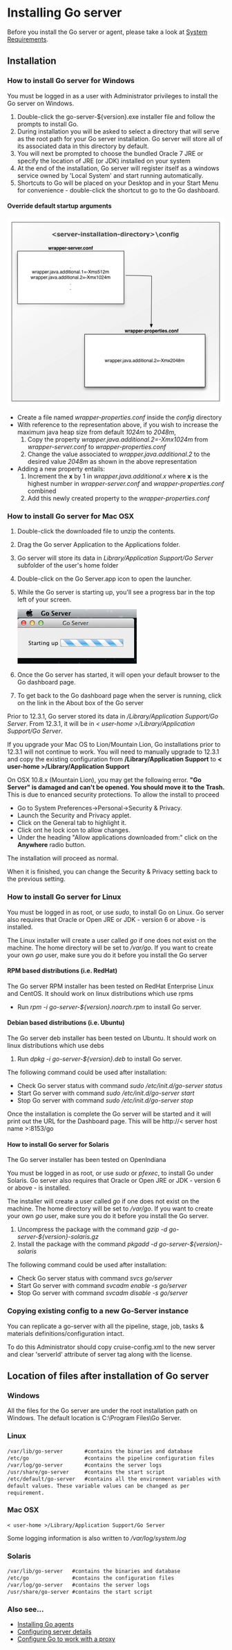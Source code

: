 # Installing Go server

Before you install the Go server or agent, please take a look at [System Requirements](system_requirements.html).

## Installation

### How to install Go server for Windows

You must be logged in as a user with Administrator privileges to install the Go server on Windows.

1.  Double-click the go-server-\${version}.exe installer file and follow the prompts to install Go.
2.  During installation you will be asked to select a directory that will serve as the root path for your Go server installation. Go server will store all of its associated data in this directory by default.
3.  You will next be prompted to choose the bundled Oracle 7 JRE or specify the location of JRE (or JDK) installed on your system
4.  At the end of the installation, Go server will register itself as a windows service owned by 'Local System' and start running automatically.
5.  Shortcuts to Go will be placed on your Desktop and in your Start Menu for convenience - double-click the shortcut to go to the Go dashboard.

#### Override default startup arguments

![](../resources/images/cruise/windows-server-startup-config-cascade.png)

-   Create a file named *wrapper-properties.conf* inside the *config* directory
-   With reference to the representation above, if you wish to increase the maximum java heap size from default *1024m* to *2048m*,
    1.  Copy the property *wrapper.java.additional.2=-Xmx1024m* from *wrapper-server.conf* to *wrapper-properties.conf*
    2.  Change the value associated to *wrapper.java.additional.2* to the desired value *2048m* as shown in the above representation
-   Adding a new property entails:
    1.  Increment the **x** by 1 in *wrapper.java.additional.x* where **x** is the highest number in *wrapper-server.conf* and *wrapper-properties.conf* combined
    2.  Add this newly created property to the *wrapper-properties.conf*

### How to install Go server for Mac OSX

1.  Double-click the downloaded file to unzip the contents.
2.  Drag the Go server Application to the Applications folder.
3.  Go server will store its data in *Library/Application Support/Go Server* subfolder of the user's home folder
4.  Double-click on the Go Server.app icon to open the launcher.
5.  While the Go server is starting up, you'll see a progress bar in the top left of your screen.

    ![Go server OSX startup](../resources/images/cruise/cruise_server_osx_startup.png)

6.  Once the Go server has started, it will open your default browser to the Go dashboard page.
7.  To get back to the Go dashboard page when the server is running, click on the link in the About box of the Go server

Prior to 12.3.1, Go server stored its data in */Library/Application Support/Go Server*. From 12.3.1, it will be in *< user-home >/Library/Application Support/Go Server*.

If you upgrade your Mac OS to Lion/Mountain Lion, Go installations prior to 12.3.1 will not continue to work. You will need to manually upgrade to 12.3.1 and copy the existing configuration from **/Library/Application Support** to **< user-home >/Library/Application Support**

On OSX 10.8.x (Mountain Lion), you may get the following error. **"Go Server" is damaged and can't be opened. You should move it to the Trash.** This is due to enanced security protections. To allow the install to proceed

- Go to System Preferences-\>Personal-\>Security & Privacy.
- Launch the Security and Privacy applet.
- Click on the General tab to highlight it.
- Click ont he lock icon to allow changes.
- Under the heading "Allow applications downloaded from:" click on the **Anywhere** radio button.

The installation will proceed as normal.

When it is finished, you can change the Security & Privacy setting back to the previous setting.

### How to install Go server for Linux

You must be logged in as root, or use *sudo*, to install Go on Linux. Go server also requires that Oracle or Open JRE or JDK - version 6 or above - is installed.

The Linux installer will create a user called *go* if one does not exist on the machine. The home directory will be set to */var/go*. If you want to create your own *go* user, make sure you do it before you install the Go server

#### RPM based distributions (i.e. RedHat)

The Go server RPM installer has been tested on RedHat Enterprise Linux and CentOS. It should work on linux distributions which use rpms

- Run *rpm -i go-server-${version}.noarch.rpm* to install Go server.

#### Debian based distributions (i.e. Ubuntu)

The Go server deb installer has been tested on Ubuntu. It should work on linux distributions which use debs

1.  Run *dpkg -i go-server-${version}.deb* to install Go server.

The following command could be used after installation:

-   Check Go server status with command *sudo /etc/init.d/go-server status*
-   Start Go server with command *sudo /etc/init.d/go-server start*
-   Stop Go server with command *sudo /etc/init.d/go-server stop*

Once the installation is complete the Go server will be started and it will print out the URL for the Dashboard page. This will be http://< server host name >:8153/go

#### How to install Go server for Solaris

The Go server installer has been tested on OpenIndiana

You must be logged in as root, or use *sudo* or *pfexec*, to install Go under Solaris. Go server also requires that Oracle or Open JRE or JDK - version 6 or above - is installed.

The installer will create a user called *go* if one does not exist on the machine. The home directory will be set to */var/go*. If you want to create your own *go* user, make sure you do it before you install the Go server.

1.  Uncompress the package with the command *gzip -d go-server-${version}-solaris.gz*
2.  Install the package with the command *pkgadd -d go-server-${version}-solaris*

The following command could be used after installation:

-   Check Go server status with command *svcs go/server*
-   Start Go server with command *svcadm enable -s go/server*
-   Stop Go server with command *svcadm disable -s go/server*

### Copying existing config to a new Go-Server instance

You can replicate a go-server with all the pipeline, stage, job, tasks & materials definitions/configuration intact.

To do this Administrator should copy cruise-config.xml to the new server and clear 'serverId' attribute of server tag along with the license.

## Location of files after installation of Go server

### Windows

All the files for the Go server are under the root installation path on Windows. The default location is C:\\Program Files\\Go Server.

### Linux

``` {.code}
/var/lib/go-server       #contains the binaries and database
/etc/go                  #contains the pipeline configuration files
/var/log/go-server       #contains the server logs
/usr/share/go-server     #contains the start script
/etc/default/go-server   #contains all the environment variables with default values. These variable values can be changed as per requirement.
```

### Mac OSX

``` {.code}
< user-home >/Library/Application Support/Go Server
```

Some logging information is also written to */var/log/system.log*

### Solaris

``` {.code}
/var/lib/go-server   #contains the binaries and database
/etc/go              #contains the configuration files
/var/log/go-server   #contains the server logs
/usr/share/go-server #contains the start script
```

### Also see...

-   [Installing Go agents](installing_go_agent.html)
-   [Configuring server details](configuring_server_details.html)
-   [Configure Go to work with a proxy](configure_proxy.html)
